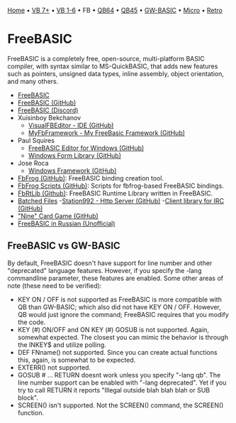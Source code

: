 [Home](https://gotbasic.com) • [VB 7+](vb.md) • [VB 1-6](vb6.md) • FB • [QB64](qb64.md) • [QB45](qb.md) • [GW-BASIC](gw-basic.md) • [Micro](micro.md) • [Retro](retro.md)

# FreeBASIC

FreeBASIC is a completely free, open-source, multi-platform BASIC compiler, with syntax similar to MS-QuickBASIC, that adds new features such as pointers, unsigned data types, inline assembly, object orientation, and many others.

- [FreeBASIC](https://www.freebasic.net/)
- [FreeBASIC (GitHub)](https://github.com/freebasic/fbc)
- [FreeBASIC (Discord)](https://discord.com/invite/286rSdK)
- Xuisinboy Bekchanov
  - [VisualFBEditor - IDE (GitHub)](https://github.com/XusinboyBekchanov/VisualFBEditor)
  - [MyFbFramework - My FreeBasic Framework (GitHub)](https://github.com/XusinboyBekchanov/MyFbFramework)
- Paul Squires
  - [FreeBASIC Editor for Windows (GitHub)](https://github.com/PaulSquires/WinFBE)
  - [Windows Form Library (GitHub)](https://github.com/PaulSquires/WinFormsX)
- Jose Roca
  - [Windows Framework (GitHub)](https://github.com/JoseRoca/WinFBX)
- [FbFrog (GitHub)](https://github.com/dkl/fbfrog): FreeBASIC binding creation tool.
- [FbFrog Scripts (GitHub)](https://github.com/dkl/fbbindings): Scripts for fbfrog-based FreeBASIC bindings.
- [FbRtLib (Github)](https://github.com/ImortisInglorian/fbrtLib): FreeBASIC Runtime Library written in FreeBASIC.
- [Batched Files](https://github.com/BatchedFiles)
  -[Station992 - Http Server (GitHub)](https://github.com/BatchedFiles/Station922)
  -[Client library for IRC (GitHub)](https://github.com/BatchedFiles/IrcClientLibrary)
- ["Nine" Card Game (GitHub)](https://github.com/TagalongGames/Nine)
- [FreeBASIC in Russian (Unofficial)](http://www.freebasic.su/)

## FreeBASIC vs GW-BASIC 

By default, FreeBASIC doesn't have support for line number and other "deprecated" language features.  However, if you specify the -lang commandline parameter, these features are enabled.  Some other areas of note (these need to be verified):

- KEY ON / OFF is not supported as FreeBASIC is more compatible with QB than GW-BASIC; which also did not have KEY ON / OFF.  However, QB would just ignore the command; FreeBASIC requires that you modify the code.
- KEY (#) ON/OFF and ON KEY (#) GOSUB is not supported.  Again, somewhat expected.  The closest you can mimic the behavior is through the INKEY$ and utilize polling.
- DEF FNname() not supported.  Since you can create actual functions this, again, is somewhat to be expected.
- EXTERR() not supported.
- GOSUB # ... RETURN doesnt work unless you specify "-lang qb".  The line number support can be enabled with "-lang deprecated".  Yet if you try to call RETURN it reports "Illegal outside blah blah blah or SUB block".
- SCREEN() isn't supported.  Not the SCREEN() command, the SCREEN() function.
